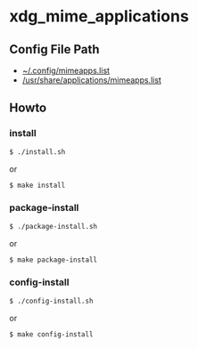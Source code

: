 
# xdg_mime_applications


## Config File Path

* [~/.config/mimeapps.list](config/xdg-mime-applications/mimeapps.list)
* [/usr/share/applications/mimeapps.list](config/xdg-mime-applications/mimeapps.list)

## Howto


### install

``` sh
$ ./install.sh
```

or

``` sh
$ make install
```


### package-install

``` sh
$ ./package-install.sh
```

or

``` sh
$ make package-install
```


### config-install

``` sh
$ ./config-install.sh
```

or

``` sh
$ make config-install
```
